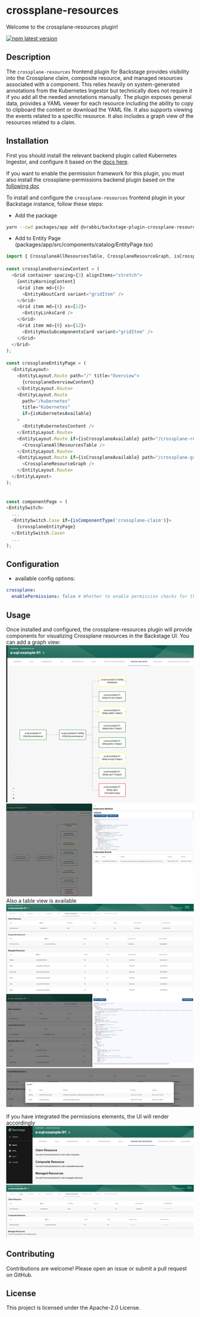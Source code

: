 # crossplane-resources

Welcome to the crossplane-resources plugin!

[![npm latest version](https://img.shields.io/npm/v/@vrabbi/backstage-plugin-crossplane-resources-frontend/latest.svg)](https://www.npmjs.com/package/@vrabbi/backstage-plugin-crossplane-resources-frontend)

## Description

The `crossplane-resources` frontend plugin for Backstage provides visibility into the Crossplane claim, composite resource, and managed resources associated with a component. This relies heavily on system-generated annotations from the Kubernetes Ingestor but technically does not require it if you add all the needed annotations manually. The plugin exposes general data, provides a YAML viewer for each resource including the ability to copy to clipboard the content or download the YAML file. It also supports viewing the events related to a specific resource. It also includes a graph view of the resources related to a claim.

## Installation
First you should install the relevant backend plugin called Kubernetes Ingestor, and configure it based on the [docs here](../kubernetes-ingestor/README.md).

If you want to enable the permission framework for this plugin, you must also install the crossplane-permissions backend plugin based on the [following doc](../crossplane-permissions-backend/README.md)

To install and configure the `crossplane-resources` frontend plugin in your Backstage instance, follow these steps:

  * Add the package
  ```bash
  yarn --cwd packages/app add @vrabbi/backstage-plugin-crossplane-resources-frontend
  ```
  * Add to Entity Page (packages/app/src/components/catalog/EntityPage.tsx)
  ```javascript
  import { CrossplaneAllResourcesTable, CrossplaneResourceGraph, isCrossplaneAvailable } from '@vrabbi/backstage-plugin-crossplane-resources-frontend';

  const crossplaneOverviewContent = (
    <Grid container spacing={3} alignItems="stretch">
      {entityWarningContent}
      <Grid item md={6}>
        <EntityAboutCard variant="gridItem" />
      </Grid>
      <Grid item md={4} xs={12}>
        <EntityLinksCard />
      </Grid>
      <Grid item md={8} xs={12}>
        <EntityHasSubcomponentsCard variant="gridItem" />
      </Grid>
    </Grid>
  );

  const crossplaneEntityPage = (
    <EntityLayout>
      <EntityLayout.Route path="/" title="Overview">
        {crossplaneOverviewContent}
      </EntityLayout.Route>
      <EntityLayout.Route
        path="/kubernetes"
        title="Kubernetes"
        if={isKubernetesAvailable}
      >
        <EntityKubernetesContent />
      </EntityLayout.Route>
      <EntityLayout.Route if={isCrossplaneAvailable} path="/crossplane-resources" title="Crossplane Resources">
        <CrossplaneAllResourcesTable />
      </EntityLayout.Route>
      <EntityLayout.Route if={isCrossplaneAvailable} path="/crossplane-graph" title="Crossplane Graph">
        <CrossplaneResourceGraph />
      </EntityLayout.Route>
    </EntityLayout>
  );


  const componentPage = (
  <EntitySwitch>
    ...
    <EntitySwitch.Case if={isComponentType('crossplane-claim')}>
      {crossplaneEntityPage}
    </EntitySwitch.Case>
    ...
  );

  ```

## Configuration
* available config options:
```yaml
crossplane:
  enablePermissions: false # Whether to enable permission checks for the crossplane plugin.
```

## Usage
Once installed and configured, the crossplane-resources plugin will provide components for visualizing Crossplane resources in the Backstage UI.
You can add a graph view:
![Graph View](../../images/crossplane-resource-graph.png)
![Events And YAML](../../images/crossplane-graph-yaml-and-events-view.png)
Also a table view is available
![Table](../../images/crossplane-resources.png)
![yaml](../../images/crossplane-yaml-viewer.png)
![events](../../images/crossplane-events.png)

If you have integrated the permissions elements, the UI will render accordingly
![no permissions](../../images/no-permissions.png)
![some permissions](../../images/some-permissions.png)

## Contributing
Contributions are welcome! Please open an issue or submit a pull request on GitHub.

## License
This project is licensed under the Apache-2.0 License.